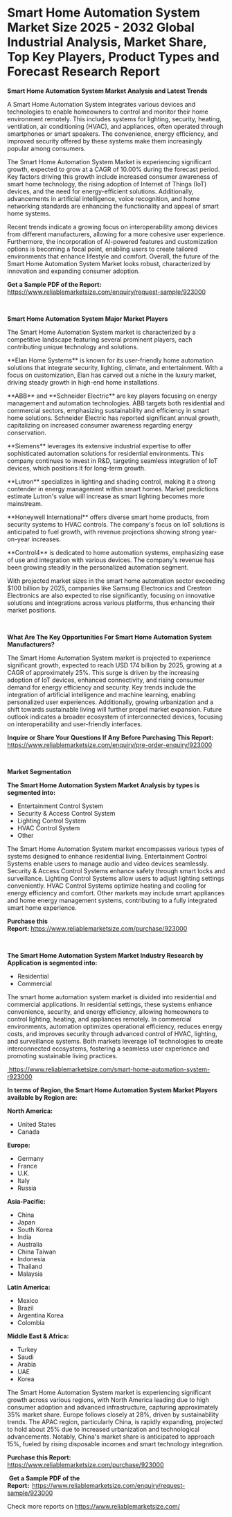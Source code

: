 <p><h1>Smart Home Automation System Market Size 2025 - 2032 Global Industrial Analysis, Market Share, Top Key Players, Product Types and Forecast Research Report</h1></p><p><strong>Smart Home Automation System Market Analysis and Latest Trends</strong></p>
<p><p>A Smart Home Automation System integrates various devices and technologies to enable homeowners to control and monitor their home environment remotely. This includes systems for lighting, security, heating, ventilation, air conditioning (HVAC), and appliances, often operated through smartphones or smart speakers. The convenience, energy efficiency, and improved security offered by these systems make them increasingly popular among consumers.</p><p>The Smart Home Automation System Market is experiencing significant growth, expected to grow at a CAGR of 10.00% during the forecast period. Key factors driving this growth include increased consumer awareness of smart home technology, the rising adoption of Internet of Things (IoT) devices, and the need for energy-efficient solutions. Additionally, advancements in artificial intelligence, voice recognition, and home networking standards are enhancing the functionality and appeal of smart home systems.</p><p>Recent trends indicate a growing focus on interoperability among devices from different manufacturers, allowing for a more cohesive user experience. Furthermore, the incorporation of AI-powered features and customization options is becoming a focal point, enabling users to create tailored environments that enhance lifestyle and comfort. Overall, the future of the Smart Home Automation System Market looks robust, characterized by innovation and expanding consumer adoption.</p></p>
<p><strong>Get a Sample PDF of the Report:&nbsp;</strong> <a href="https://www.reliablemarketsize.com/enquiry/request-sample/923000?utm_campaign=2034&utm_medium=2&utm_source=Github&utm_content=ia&utm_term=10022025&utm_id=smart-home-automation-system">https://www.reliablemarketsize.com/enquiry/request-sample/923000</a></p>
<p>&nbsp;</p>
<p><strong>Smart Home Automation System Major Market Players</strong></p>
<p><p>The Smart Home Automation System market is characterized by a competitive landscape featuring several prominent players, each contributing unique technology and solutions.</p><p>**Elan Home Systems** is known for its user-friendly home automation solutions that integrate security, lighting, climate, and entertainment. With a focus on customization, Elan has carved out a niche in the luxury market, driving steady growth in high-end home installations.</p><p>**ABB** and **Schneider Electric** are key players focusing on energy management and automation technologies. ABB targets both residential and commercial sectors, emphasizing sustainability and efficiency in smart home solutions. Schneider Electric has reported significant annual growth, capitalizing on increased consumer awareness regarding energy conservation.</p><p>**Siemens** leverages its extensive industrial expertise to offer sophisticated automation solutions for residential environments. This company continues to invest in R&D, targeting seamless integration of IoT devices, which positions it for long-term growth.</p><p>**Lutron** specializes in lighting and shading control, making it a strong contender in energy management within smart homes. Market predictions estimate Lutron's value will increase as smart lighting becomes more mainstream.</p><p>**Honeywell International** offers diverse smart home products, from security systems to HVAC controls. The company's focus on IoT solutions is anticipated to fuel growth, with revenue projections showing strong year-on-year increases.</p><p>**Control4** is dedicated to home automation systems, emphasizing ease of use and integration with various devices. The company's revenue has been growing steadily in the personalized automation segment.</p><p>With projected market sizes in the smart home automation sector exceeding $100 billion by 2025, companies like Samsung Electronics and Crestron Electronics are also expected to rise significantly, focusing on innovative solutions and integrations across various platforms, thus enhancing their market positions.</p></p>
<p>&nbsp;</p>
<p><strong>What Are The Key Opportunities For Smart Home Automation System Manufacturers?</strong></p>
<p><p>The Smart Home Automation System market is projected to experience significant growth, expected to reach USD 174 billion by 2025, growing at a CAGR of approximately 25%. This surge is driven by the increasing adoption of IoT devices, enhanced connectivity, and rising consumer demand for energy efficiency and security. Key trends include the integration of artificial intelligence and machine learning, enabling personalized user experiences. Additionally, growing urbanization and a shift towards sustainable living will further propel market expansion. Future outlook indicates a broader ecosystem of interconnected devices, focusing on interoperability and user-friendly interfaces.</p></p>
<p><strong>Inquire or Share Your Questions If Any Before Purchasing This Report:</strong> <a href="https://www.reliablemarketsize.com/enquiry/pre-order-enquiry/923000?utm_campaign=2034&utm_medium=2&utm_source=Github&utm_content=ia&utm_term=10022025&utm_id=smart-home-automation-system">https://www.reliablemarketsize.com/enquiry/pre-order-enquiry/923000</a></p>
<p>&nbsp;</p>
<p><strong>Market Segmentation</strong></p>
<p><strong>The Smart Home Automation System Market Analysis by types is segmented into:</strong></p>
<p><ul><li>Entertainment Control System</li><li>Security & Access Control System</li><li>Lighting Control System</li><li>HVAC Control System</li><li>Other</li></ul></p>
<p><p>The Smart Home Automation System market encompasses various types of systems designed to enhance residential living. Entertainment Control Systems enable users to manage audio and video devices seamlessly. Security & Access Control Systems enhance safety through smart locks and surveillance. Lighting Control Systems allow users to adjust lighting settings conveniently. HVAC Control Systems optimize heating and cooling for energy efficiency and comfort. Other markets may include smart appliances and home energy management systems, contributing to a fully integrated smart home experience.</p></p>
<p><strong>Purchase this Report:&nbsp;</strong><a href="https://www.reliablemarketsize.com/purchase/923000?utm_campaign=2034&utm_medium=2&utm_source=Github&utm_content=ia&utm_term=10022025&utm_id=smart-home-automation-system">https://www.reliablemarketsize.com/purchase/923000</a></p>
<p>&nbsp;</p>
<p><strong>The Smart Home Automation System Market Industry Research by Application is segmented into:</strong></p>
<p><ul><li>Residential</li><li>Commercial</li></ul></p>
<p><p>The smart home automation system market is divided into residential and commercial applications. In residential settings, these systems enhance convenience, security, and energy efficiency, allowing homeowners to control lighting, heating, and appliances remotely. In commercial environments, automation optimizes operational efficiency, reduces energy costs, and improves security through advanced control of HVAC, lighting, and surveillance systems. Both markets leverage IoT technologies to create interconnected ecosystems, fostering a seamless user experience and promoting sustainable living practices.</p></p>
<p><a href="https://www.reliablemarketsize.com/smart-home-automation-system-r923000?utm_campaign=2034&utm_medium=2&utm_source=Github&utm_content=ia&utm_term=10022025&utm_id=smart-home-automation-system">&nbsp;https://www.reliablemarketsize.com/smart-home-automation-system-r923000</a></p>
<p><strong>In terms of Region, the Smart Home Automation System Market Players available by Region are:</strong></p>
<p>
    <p> <strong> North America: </strong>
        <ul>
            <li>United States</li>
            <li>Canada</li>
        </ul>
        </p> 
    <p> <strong> Europe: </strong>
        <ul>
            <li>Germany</li>
            <li>France</li>
            <li>U.K.</li>
            <li>Italy</li>
            <li>Russia</li>
        </ul>
        </p> 
    <p> <strong> Asia-Pacific: </strong>
        <ul>
            <li>China</li>
            <li>Japan</li>
            <li>South Korea</li>
            <li>India</li>
            <li>Australia</li>
            <li>China Taiwan</li>
            <li>Indonesia</li>
            <li>Thailand</li>
            <li>Malaysia</li>
        </ul>
        </p> 
    <p> <strong> Latin America: </strong>
        <ul>
            <li>Mexico</li>
            <li>Brazil</li>
            <li>Argentina Korea</li>
            <li>Colombia</li>
        </ul>
        </p> 
    <p> <strong> Middle East & Africa: </strong>
        <ul>
            <li>Turkey</li>
            <li>Saudi</li>
            <li>Arabia</li>
            <li>UAE</li>
            <li>Korea</li>
        </ul>
    </p>
    </p>
<p><p>The Smart Home Automation System market is experiencing significant growth across various regions, with North America leading due to high consumer adoption and advanced infrastructure, capturing approximately 35% market share. Europe follows closely at 28%, driven by sustainability trends. The APAC region, particularly China, is rapidly expanding, projected to hold about 25% due to increased urbanization and technological advancements. Notably, China's market share is anticipated to approach 15%, fueled by rising disposable incomes and smart technology integration.</p></p>
<p><strong>Purchase this Report: </strong><a href="https://www.reliablemarketsize.com/purchase/923000?utm_campaign=2034&utm_medium=2&utm_source=Github&utm_content=ia&utm_term=10022025&utm_id=smart-home-automation-system">https://www.reliablemarketsize.com/purchase/923000</a></p>
<p>&nbsp;<strong>Get a Sample PDF of the Report:&nbsp;&nbsp;</strong><a href="https://www.reliablemarketsize.com/enquiry/request-sample/923000?utm_campaign=2034&utm_medium=2&utm_source=Github&utm_content=ia&utm_term=10022025&utm_id=smart-home-automation-system">https://www.reliablemarketsize.com/enquiry/request-sample/923000</a></p>
<p><strong></strong></p>
<p>Check more reports on <a href="https://www.reliablemarketsize.com/?utm_campaign=2034&utm_medium=2&utm_source=Github&utm_content=ia&utm_term=10022025&utm_id=smart-home-automation-system">https://www.reliablemarketsize.com/</a></p>